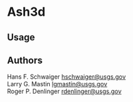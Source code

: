 Ash3d
==========



Usage
-----


Authors
-------

Hans F. Schwaiger <hschwaiger@usgs.gov>  
Larry G. Mastin <lgmastin@usgs.gov>  
Roger P. Denlinger <rdenlinger@usgs.gov>
